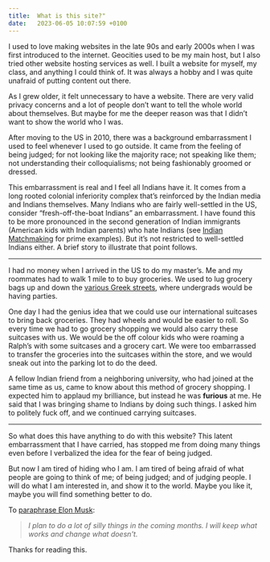 ```yaml
---
title:  What is this site?"
date:   2023-06-05 10:07:59 +0100
---
```

I used to love making websites in the late 90s and early 2000s when I was first introduced to the internet. Geocities used to be my main host, but I also tried other website hosting services as well. I built a website for myself, my class, and anything I could think of. It was always a hobby and I was quite unafraid of putting content out there.

As I grew older, it felt unnecessary to have a website. There are very valid privacy concerns and a lot of people don’t want to tell the whole world about themselves. But maybe for me the deeper reason was that I didn’t want to show the world who I was. 

After moving to the US in 2010, there was a background embarrassment I used to feel whenever I used to go outside. It came from the feeling of being judged; for not looking like the majority race; not speaking like them; not understanding their colloquialisms; not being fashionably groomed or dressed.

This embarrassment is real and I feel all Indians have it. It comes from a long rooted colonial inferiority complex that’s reinforced by the Indian media and Indians themselves. Many Indians who are fairly well-settled in the US, consider “fresh-off-the-boat Indians” an embarrassment. I have found this to be more pronounced in the second generation of Indian immigrants (American kids with Indian parents) who hate Indians (see [Indian Matchmaking](https://www.netflix.com/title/80244565) for prime examples). But it’s not restricted to well-settled Indians either. A brief story to illustrate that point follows.

----
I had no money when I arrived in the US to do my master’s. Me and my roommates had to walk 1 mile to to buy groceries. We used to lug grocery bags up and down the [various Greek streets](https://en.wikipedia.org/wiki/Fraternities_and_sororities), where undergrads would be having parties.

One day I had the genius idea that we could use our international suitcases to bring back groceries. They had wheels and would be easier to roll. So every time we had to go grocery shopping we would also carry these suitcases with us. We would be the off colour kids who were roaming a Ralph’s with some suitcases and a grocery cart. We were too embarrassed to transfer the groceries into the suitcases within the store, and we would sneak out into the parking lot to do the deed.

A fellow Indian friend from a neighboring university, who had joined at the same time as us, came to know about this method of grocery shopping. I expected him to applaud my brilliance, but instead he was **furious** at me. He said that I was bringing shame to Indians by doing such things. I asked him to politely fuck off, and we continued carrying suitcases.

----

So what does this have anything to do with this website? This latent embarrassment that I have carried, has stopped me from doing many things even before I verbalized the idea for the fear of being judged. 

But now I am tired of hiding who I am. I am tired of being afraid of what people are going to think of me; of being judged; and of judging people. I will do what I am interested in, and show it to the world. Maybe you like it, maybe you will find something better to do. 

To [paraphrase Elon Musk](https://twitter.com/elonmusk/status/1590384919829962752): 

> *I plan to do a lot of silly things in the coming months. I will keep what works and change what doesn't.*

Thanks for reading this.

